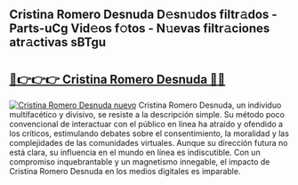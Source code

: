 ## Cristina Romero Desnuda D𝚎sn𝚞dos filtr𝚊dos - Parts-uCg Vid𝚎os f𝚘tos - N𝚞evas filtr𝚊ciones atr𝚊ctivas sBTgu

# <h2><a href="http://mbcpfv.tromn.icu/?c=Cristina+Romero+Desnuda">🔗👉👉👉 Cristina Romero Desnuda 🔗🔗</a></h2>

[![Cristina Romero Desnuda nuevo](https://i.imgur.com/pEAQMta.gif)](http://mbcpfv.tromn.icu/?c=Cristina+Romero+Desnuda)
Cristina Romero Desnuda, un individuo multifacético y divisivo, se resiste a la descripción simple. Su método poco convencional de interactuar con el público en línea ha atraído y ofendido a los críticos, estimulando debates sobre el consentimiento, la moralidad y las complejidades de las comunidades virtuales. Aunque su dirección futura no está clara, su influencia en el mundo en línea es indiscutible. Con un compromiso inquebrantable y un magnetismo innegable, el impacto de Cristina Romero Desnuda en los medios digitales es imparable.
